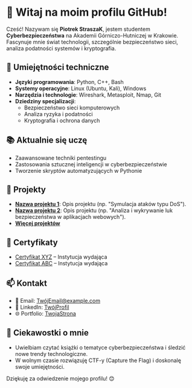 # 🌟 Witaj na moim profilu GitHub!  

Cześć! Nazywam się **Piotrek StraszaK**, jestem studentem **Cyberbezpieczeństwa** na Akademii Górniczo-Hutniczej w Krakowie. Fascynuje mnie świat technologii, szczególnie bezpieczeństwo sieci, analiza podatności systemów i kryptografia.  

## 🔧 Umiejętności techniczne  
- **Języki programowania**: Python, C++, Bash  
- **Systemy operacyjne**: Linux (Ubuntu, Kali), Windows  
- **Narzędzia i technologie**: Wireshark, Metasploit, Nmap, Git  
- **Dziedziny specjalizacji**:  
  - Bezpieczeństwo sieci komputerowych  
  - Analiza ryzyka i podatności  
  - Kryptografia i ochrona danych  

## 📚 Aktualnie się uczę  
- Zaawansowane techniki pentestingu  
- Zastosowania sztucznej inteligencji w cyberbezpieczeństwie  
- Tworzenie skryptów automatyzujących w Pythonie  

## 🚀 Projekty  
- **[Nazwa projektu 1](https://github.com/TwojeRepozytorium/projekt1)**: Opis projektu (np. "Symulacja ataków typu DoS").  
- **[Nazwa projektu 2](https://github.com/TwojeRepozytorium/projekt2)**: Opis projektu (np. "Analiza i wykrywanie luk bezpieczeństwa w aplikacjach webowych").  
- **[Więcej projektów](https://github.com/TwojeNazwaUzytkownika?tab=repositories)**  

## 🏅 Certyfikaty  
- [Certyfikat XYZ](#) – Instytucja wydająca  
- [Certyfikat ABC](#) – Instytucja wydająca  

## 📫 Kontakt  
- 📧 Email: [TwójEmail@example.com](mailto:TwójEmail@example.com)  
- 💼 LinkedIn: [TwójProfil](https://linkedin.com/in/TwojaNazwa)  
- 🌐 Portfolio: [TwojaStrona](https://TwojaStrona.github.io)  

## 🌱 Ciekawostki o mnie  
- Uwielbiam czytać książki o tematyce cyberbezpieczeństwa i śledzić nowe trendy technologiczne.  
- W wolnym czasie rozwiązuję CTF-y (Capture the Flag) i doskonalę swoje umiejętności.  

Dziękuję za odwiedzenie mojego profilu! 😊
